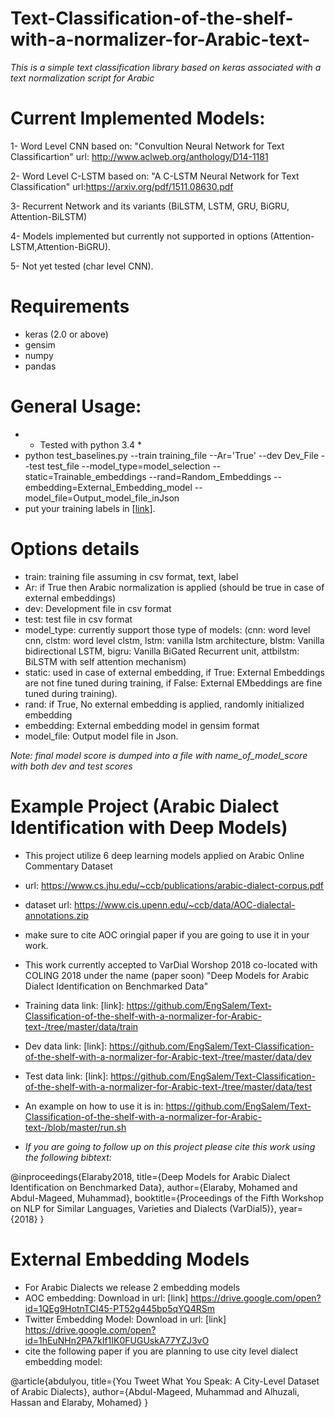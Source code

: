 # Text-Classification-of-the-shelf-with-a-normalizer-for-Arabic-text-

*This is a simple text classification library based on keras associated with a text normalization script for Arabic*

# Current Implemented Models:

1- Word Level CNN based on:
"Convultion Neural Network for Text Classificartion"
url: http://www.aclweb.org/anthology/D14-1181

2- Word Level C-LSTM based on:
"A C-LSTM Neural Network for Text Classification"
url:https://arxiv.org/pdf/1511.08630.pdf

3- Recurrent Network and its variants (BiLSTM, LSTM, GRU, BiGRU, Attention-BiLSTM)

4- Models implemented but currently not supported in options (Attention-LSTM,Attention-BiGRU).

5- Not yet tested  (char level CNN). 

# Requirements

- keras (2.0 or above)
- gensim
- numpy
- pandas

# General Usage:
- * Tested with python 3.4 *
- python test_baselines.py --train training_file --Ar='True' --dev Dev_File --test test_file --model_type=model_selection --static=Trainable_embeddings --rand=Random_Embeddings --embedding=External_Embedding_model --model_file=Output_model_file_inJson
- put your training labels in [[link](https://github.com/EngSalem/Text-Classification-of-the-shelf-with-a-normalizer-for-Arabic-text-/blob/master/conf/label_list)].

# Options details #

- train: training file assuming in csv format, text, label
- Ar: if True then Arabic normalization is applied (should be true in case of external embeddings)
- dev: Development file in csv format 
- test: test file in csv format
- model_type: currently support those type of models: (cnn: word level cnn, clstm: word level clstm, lstm: vanilla lstm architecture, blstm: Vanilla bidirectional LSTM, bigru: Vanilla BiGated Recurrent unit, attbilstm: BiLSTM with self attention mechanism)
- static: used in case of external embedding, if True: External Embeddings are not fine tuned during training, if False: External EMbeddings are fine tuned during training). 
- rand: if True, No external embedding is applied, randomly initialized embedding 
- embedding: External embedding model in gensim format
- model_file: Output model file in Json.

*Note: final model score is dumped into a file with name_of_model_score with both dev and test scores*
# Example Project (Arabic Dialect Identification with Deep Models) #

- This project utilize 6 deep learning models applied on Arabic Online Commentary Dataset 
- url:  https://www.cs.jhu.edu/~ccb/publications/arabic-dialect-corpus.pdf
- dataset url: https://www.cis.upenn.edu/~ccb/data/AOC-dialectal-annotations.zip 
- make sure to cite AOC oringial paper if you are going to use it in your work. 
- This work currently accepted to VarDial Worshop 2018 co-located with COLING 2018 under the name (paper soon)
"Deep Models for Arabic Dialect Identification on Benchmarked Data"
- Training data link: [link]: https://github.com/EngSalem/Text-Classification-of-the-shelf-with-a-normalizer-for-Arabic-text-/tree/master/data/train
- Dev data link: [link]: https://github.com/EngSalem/Text-Classification-of-the-shelf-with-a-normalizer-for-Arabic-text-/tree/master/data/dev
- Test data link: [link]: https://github.com/EngSalem/Text-Classification-of-the-shelf-with-a-normalizer-for-Arabic-text-/tree/master/data/test
- An example on how to use it is in:  https://github.com/EngSalem/Text-Classification-of-the-shelf-with-a-normalizer-for-Arabic-text-/blob/master/run.sh

- *If you are going to follow up on this project please cite this work using the following bibtext:*

@inproceedings{Elaraby2018,
  title={Deep Models for Arabic Dialect Identification on Benchmarked Data},
  author={Elaraby, Mohamed and Abdul-Mageed, Muhammad},
  booktitle={Proceedings of the Fifth Workshop on NLP for Similar Languages, Varieties and Dialects (VarDial5)},
  year={2018}
}

# External Embedding Models #

- For Arabic Dialects we release 2 embedding models 
- AOC embedding: Download in url: [link] https://drive.google.com/open?id=1QEg9HotnTCI45-PT52g445bp5qYQ4RSm
- Twitter Embedding Model: Download in url: [link]  https://drive.google.com/open?id=1hEuNHn2PA7kIf1IK0FUGUskA77YZJ3vO
 - cite the following paper if you are planning to use city level dialect embedding model: 
 
@article{abdulyou,
  title={You Tweet What You Speak: A City-Level Dataset of Arabic Dialects},
  author={Abdul-Mageed, Muhammad and Alhuzali, Hassan and Elaraby, Mohamed}
}
